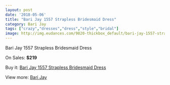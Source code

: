 ```yaml
---
layout: post
date: '2018-05-06'
title: "Bari Jay 1557 Strapless Bridesmaid Dress"
category: Bari Jay
tags: ["crazy","dresses","dress","style","bridal"]
image: http://img.eudances.com/9820-thickbox_default/bari-jay-1557-strapless-bridesmaid-dress.jpg
---
```

Bari Jay 1557 Strapless Bridesmaid Dress

On Sales: **$219**
<a href="https://www.eudances.com/en/bari-jay/3221-bari-jay-1557-strapless-bridesmaid-dress.html"><amp-img layout="responsive" width="600" height="600" src="//img.eudances.com/9820-thickbox_default/bari-jay-1557-strapless-bridesmaid-dress.jpg" alt="Bari Jay 1557 Strapless Bridesmaid Dress 0" /></a>
<a href="https://www.eudances.com/en/bari-jay/3221-bari-jay-1557-strapless-bridesmaid-dress.html"><amp-img layout="responsive" width="600" height="600" src="//img.eudances.com/9822-thickbox_default/bari-jay-1557-strapless-bridesmaid-dress.jpg" alt="Bari Jay 1557 Strapless Bridesmaid Dress 1" /></a>
<a href="https://www.eudances.com/en/bari-jay/3221-bari-jay-1557-strapless-bridesmaid-dress.html"><amp-img layout="responsive" width="600" height="600" src="//img.eudances.com/9821-thickbox_default/bari-jay-1557-strapless-bridesmaid-dress.jpg" alt="Bari Jay 1557 Strapless Bridesmaid Dress 2" /></a>

Buy it: [Bari Jay 1557 Strapless Bridesmaid Dress](https://www.eudances.com/en/bari-jay/3221-bari-jay-1557-strapless-bridesmaid-dress.html "Bari Jay 1557 Strapless Bridesmaid Dress")

View more: [Bari Jay](https://www.eudances.com/en/56-bari-jay "Bari Jay")